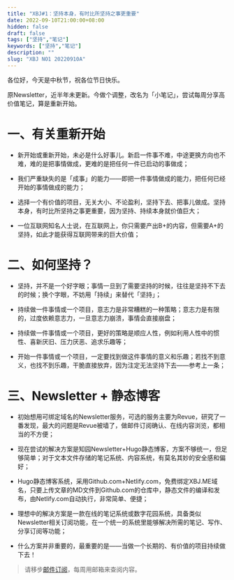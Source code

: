 ```yaml
---
title: "XBJ#1：坚持本身，有时比所坚持之事更重要"
date: 2022-09-10T21:00:00+08:00
hidden: false
draft: false
tags: ["坚持","笔记"]
keywords: ["坚持","笔记"]
description: ""
slug: "XBJ NO1 20220910A"
---
```



各位好，今天是中秋节，祝各位节日快乐。

原Newsletter，近半年未更新。今做个调整，改名为「小笔记」，尝试每周分享高价值笔记，算是重新开始。

<!--more-->

# 一、有关重新开始

- 新开始或重新开始，未必是什么好事儿。新启一件事不难，中途更换方向也不难，难的是把事情做成，更难的是把任何一件已启动的事做成；

- 我们严重缺失的是「成事」的能力——即把一件事情做成的能力，把任何已经开始的事情做成的能力；

- 选择一个有价值的项目，无关大小、不论盈利，坚持下去、把事儿做成。坚持本身，有时比所坚持之事更重要，因为坚持、持续本身就价值巨大；

- 一位互联网知名人士说，在互联网上，你只需要产出B+的内容，但需要A+的坚持，如此才能获得互联网带来的巨大价值；

# 二、如何坚持？

- 坚持，并不是一个好字眼；事情一旦到了需要坚持的时候，往往是坚持不下去的时候；换个字眼，不妨用「持续」来替代「坚持」；

- 持续做一件事情或一个项目，意志力是非常糟糕的一种策略；意志力是有限的，过度依赖意志力，一旦意志力崩溃，事情会直接崩盘；

- 持续做一件事情或一个项目，更好的策略是顺应人性，例如利用人性中的惯性、喜新厌旧、压力厌恶、追求乐趣等；

- 开始一件事情或一个项目，一定要找到做这件事情的意义和乐趣；若找不到意义，也找不到乐趣，干脆直接放弃，因为注定无法坚持下去——参考上一条；

# 三、Newsletter + 静态博客

- 初始想用可绑定域名的Newsletter服务，可选的服务主要为Revue，研究了一番发现，最大的问题是Revue被墙了，做邮件订阅确认、在线内容浏览，都相当的不方便；

- 现在尝试的解决方案是知园Newsletter+Hugo静态博客，方案不够统一，但足够简单；对于文本文件存储的笔记系统、内容系统，有莫名其妙的安全感和偏好；

- Hugo静态博客系统，采用Github.com+Netlify.com，免费绑定XBJ.ME域名，只要上传文章的MD文件到Github.com的仓库中，静态文件的编译和发布，由Netlify.com自动执行，非常简单、便捷；

- 理想中的解决方案是一款在线的笔记系统或数字花园系统，具备类似Newsletter相关订阅功能，在一个统一的系统里能够解决所需的笔记、写作、分享订阅等功能；

- 什么方案并非重要的，最重要的是——当做一个长期的、有价值的项目持续做下去！


> 请移步[邮件订阅](http://zhiy.cc/xbjme)，每周用邮箱来查阅内容。

